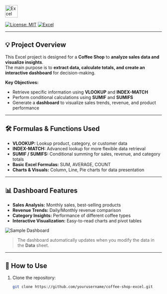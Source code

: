 <img src="https://upload.wikimedia.org/wikipedia/commons/7/73/Microsoft_Excel_2013_logo.svg" alt="Excel Logo" width="40" style="vertical-align:middle;" />

[![License: MIT](https://img.shields.io/badge/License-MIT-yellow.svg)](LICENSE)
[![Excel](https://img.shields.io/badge/Microsoft%20Excel-Office-green?logo=microsoft-excel)](https://www.microsoft.com/en-us/microsoft-365/excel)

---

## 💡 Project Overview
This Excel project is designed for a **Coffee Shop** to **analyze sales data and visualize insights**.  
The main purpose is to **extract data, calculate totals, and create an interactive dashboard** for decision-making.  

**Key Objectives:**
- Retrieve specific information using **VLOOKUP** and **INDEX-MATCH**  
- Perform conditional calculations using **SUMIF** and **SUMIFS**  
- Generate a **dashboard** to visualize sales trends, revenue, and product performance  

---

## 🛠 Formulas & Functions Used
- **VLOOKUP:** Lookup product, category, or customer data  
- **INDEX-MATCH:** Advanced lookup for more flexible data retrieval  
- **SUMIF / SUMIFS:** Conditional summing for sales, revenue, and category totals  
- **Basic Excel Formulas:** SUM, AVERAGE, COUNT  
- **Charts & Visuals:** Column, Line, Pie charts for data presentation  

---

## 📊 Dashboard Features
- **Sales Analysis:** Monthly sales, best-selling products  
- **Revenue Trends:** Daily/Monthly revenue comparison  
- **Category Insights:** Performance of different coffee types  
- **Interactive Visualization:** Easy-to-read charts and pivot tables  

![Sample Dashboard](https://via.placeholder.com/600x300?text=Coffee+Shop+Dashboard)  

> The dashboard automatically updates when you modify the data in the **Data** sheet.

---

## 🚀 How to Use
1. Clone the repository:  
   ```bash
   git clone https://github.com/yourusername/coffee-shop-excel.git
